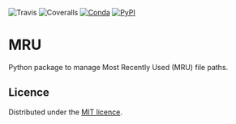 ![Travis](https://img.shields.io/travis/faph/MRU.svg?style=flat-square)
![Coveralls](https://img.shields.io/coveralls/faph/MRU.svg?style=flat-square)
[![Conda](https://anaconda.org/faph/mru/badges/installer/conda.svg)](https://anaconda.org/faph/mru)
[![PyPI](https://img.shields.io/pypi/v/mru.svg?style=flat-square)](https://pypi.python.org/pypi/mru)

# MRU

Python package to manage Most Recently Used (MRU) file paths.

## Licence

Distributed under the [MIT licence](LICENSE).
